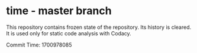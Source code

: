 # time - master branch

This repository contains frozen state of the repository.
Its history is cleared. It is used only for static code
analysis with Codacy.

Commit Time: 1700978085